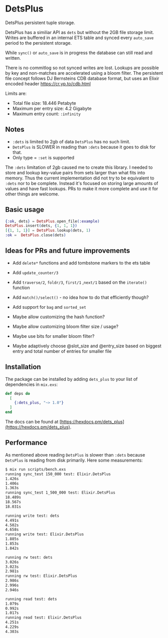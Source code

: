 # DetsPlus

DetsPlus persistent tuple storage.

DetsPlus has a similiar API as `dets` but without
the 2GB file storage limit. Writes are buffered in an
internal ETS table and synced every `auto_save` period
to the persistent storage.

While `sync()` or `auto_save` is in progress the database
can still read and written.

There is no commitlog so not synced writes are lost.
Lookups are possible by key and non-matches are accelerated
using a bloom filter. The persistent file concept follows
DJ Bernsteins CDB database format, but uses an Elixir
encoded header https://cr.yp.to/cdb.html

Limits are:

- Total file size: 18.446 Petabyte
- Maximum per entry size: 4.2 Gigabyte
- Maximum entry count: `:infinity`

## Notes

- `:dets` is limited to 2gb of data `DetsPlus` has no such limit.
- `DetsPlus` is SLOWER in reading than `:dets` because it goes to disk for that. 
- Only type = `:set` is supported

The `:dets` limitation of 2gb caused me to create this library. I needed to store and lookup key-value pairs from sets larger than what fits into memory. Thus the current implementation did not try to be equivalent to `:dets` nor to be complete. Instead it's focused on storing large amounts of values and have fast lookups. PRs to make it more complete and use it for other things are welcome. 

## Basic usage

```elixir
{:ok, dets} = DetsPlus.open_file(:example)
DetsPlus.insert(dets, {1, 1, 1})
[{1, 1, 1}] = DetsPlus.lookup(dets, 1)
:ok =  DetsPlus.close(dets)
```

## Ideas for PRs and future improvements

- Add `delete*` functions and add tombstone markers to the ets table
- Add `update_counter/3`
- Add `traverse/2`, `foldr/3`, `first/1` ,`next/1` based on the `iterate()` function
- Add `match()/select()` - no idea how to do that efficiently though?
- Add support for `bag` and `sorted_set` 

- Maybe allow customizing the hash function?
- Maybe allow customizing bloom filter size / usage?
- Maybe use bits for smaller bloom filter?
- Maybe adaptively choose @slot_size and @entry_size based on biggest entry and total number of entries for smaller file 

## Installation

The package can be installed by adding `dets_plus` to your list of dependencies in `mix.exs`:

```elixir
def deps do
  [
    {:dets_plus, "~> 1.0"}
  ]
end
```

The docs can be found at [https://hexdocs.pm/dets_plus](https://hexdocs.pm/dets_plus).

## Performance

As mentioned above reading `DetsPlus` is slower than `:dets` because `DetsPlus` is reading from disk primarily. Here 
some measurements:

```bash
$ mix run scripts/bench.exs 
running sync_test 150_000 test: Elixir.DetsPlus
1.426s
1.406s
1.363s
running sync_test 1_500_000 test: Elixir.DetsPlus
18.489s
18.567s
18.031s

running write test: dets
4.491s
4.502s
4.658s
running write test: Elixir.DetsPlus
1.885s
1.853s
1.842s

running rw test: dets
3.026s
3.023s
2.981s
running rw test: Elixir.DetsPlus
2.986s
2.996s
2.946s

running read test: dets
1.079s
0.992s
1.017s
running read test: Elixir.DetsPlus
4.251s
4.229s
4.303s
```
